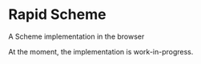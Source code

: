 Rapid Scheme
============

A Scheme implementation in the browser

At the moment, the implementation is work-in-progress.
